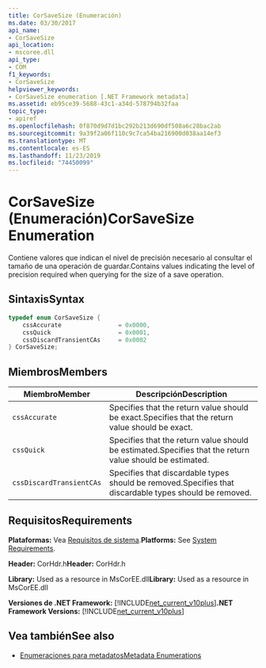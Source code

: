 ```yaml
---
title: CorSaveSize (Enumeración)
ms.date: 03/30/2017
api_name:
- CorSaveSize
api_location:
- mscoree.dll
api_type:
- COM
f1_keywords:
- CorSaveSize
helpviewer_keywords:
- CorSaveSize enumeration [.NET Framework metadata]
ms.assetid: eb95ce39-5688-43c1-a34d-578794b32faa
topic_type:
- apiref
ms.openlocfilehash: 0f870d9d7d1bc292b213d690df508a6c28bac2ab
ms.sourcegitcommit: 9a39f2a06f110c9c7ca54ba216900d038aa14ef3
ms.translationtype: MT
ms.contentlocale: es-ES
ms.lasthandoff: 11/23/2019
ms.locfileid: "74450099"
---
```

# <a name="corsavesize-enumeration"></a><span data-ttu-id="f1c1e-102">CorSaveSize (Enumeración)</span><span class="sxs-lookup"><span data-stu-id="f1c1e-102">CorSaveSize Enumeration</span></span>
<span data-ttu-id="f1c1e-103">Contiene valores que indican el nivel de precisión necesario al consultar el tamaño de una operación de guardar.</span><span class="sxs-lookup"><span data-stu-id="f1c1e-103">Contains values indicating the level of precision required when querying for the size of a save operation.</span></span>  
  
## <a name="syntax"></a><span data-ttu-id="f1c1e-104">Sintaxis</span><span class="sxs-lookup"><span data-stu-id="f1c1e-104">Syntax</span></span>  
  
```cpp  
typedef enum CorSaveSize {  
    cssAccurate                = 0x0000,   
    cssQuick                   = 0x0001,   
    cssDiscardTransientCAs     = 0x0002  
} CorSaveSize;  
```  
  
## <a name="members"></a><span data-ttu-id="f1c1e-105">Miembros</span><span class="sxs-lookup"><span data-stu-id="f1c1e-105">Members</span></span>  
  
|<span data-ttu-id="f1c1e-106">Miembro</span><span class="sxs-lookup"><span data-stu-id="f1c1e-106">Member</span></span>|<span data-ttu-id="f1c1e-107">Descripción</span><span class="sxs-lookup"><span data-stu-id="f1c1e-107">Description</span></span>|  
|------------|-----------------|  
|`cssAccurate`|<span data-ttu-id="f1c1e-108">Specifies that the return value should be exact.</span><span class="sxs-lookup"><span data-stu-id="f1c1e-108">Specifies that the return value should be exact.</span></span>|  
|`cssQuick`|<span data-ttu-id="f1c1e-109">Specifies that the return value should be estimated.</span><span class="sxs-lookup"><span data-stu-id="f1c1e-109">Specifies that the return value should be estimated.</span></span>|  
|`cssDiscardTransientCAs`|<span data-ttu-id="f1c1e-110">Specifies that discardable types should be removed.</span><span class="sxs-lookup"><span data-stu-id="f1c1e-110">Specifies that discardable types should be removed.</span></span>|  
  
## <a name="requirements"></a><span data-ttu-id="f1c1e-111">Requisitos</span><span class="sxs-lookup"><span data-stu-id="f1c1e-111">Requirements</span></span>  
 <span data-ttu-id="f1c1e-112">**Plataformas:** Vea [Requisitos de sistema](../../../../docs/framework/get-started/system-requirements.md).</span><span class="sxs-lookup"><span data-stu-id="f1c1e-112">**Platforms:** See [System Requirements](../../../../docs/framework/get-started/system-requirements.md).</span></span>  
  
 <span data-ttu-id="f1c1e-113">**Header:** CorHdr.h</span><span class="sxs-lookup"><span data-stu-id="f1c1e-113">**Header:** CorHdr.h</span></span>  
  
 <span data-ttu-id="f1c1e-114">**Library:** Used as a resource in MsCorEE.dll</span><span class="sxs-lookup"><span data-stu-id="f1c1e-114">**Library:** Used as a resource in MsCorEE.dll</span></span>  
  
 <span data-ttu-id="f1c1e-115">**Versiones de .NET Framework:** [!INCLUDE[net_current_v10plus](../../../../includes/net-current-v10plus-md.md)]</span><span class="sxs-lookup"><span data-stu-id="f1c1e-115">**.NET Framework Versions:** [!INCLUDE[net_current_v10plus](../../../../includes/net-current-v10plus-md.md)]</span></span>  
  
## <a name="see-also"></a><span data-ttu-id="f1c1e-116">Vea también</span><span class="sxs-lookup"><span data-stu-id="f1c1e-116">See also</span></span>

- [<span data-ttu-id="f1c1e-117">Enumeraciones para metadatos</span><span class="sxs-lookup"><span data-stu-id="f1c1e-117">Metadata Enumerations</span></span>](../../../../docs/framework/unmanaged-api/metadata/metadata-enumerations.md)
